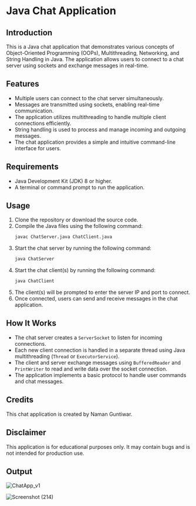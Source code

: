 # Java Chat Application

## Introduction
This is a Java chat application that demonstrates various concepts of Object-Oriented Programming (OOPs), Multithreading, Networking, and String Handling in Java. The application allows users to connect to a chat server using sockets and exchange messages in real-time.

## Features
- Multiple users can connect to the chat server simultaneously.
- Messages are transmitted using sockets, enabling real-time communication.
- The application utilizes multithreading to handle multiple client connections efficiently.
- String handling is used to process and manage incoming and outgoing messages.
- The chat application provides a simple and intuitive command-line interface for users.

## Requirements
- Java Development Kit (JDK) 8 or higher.
- A terminal or command prompt to run the application.

## Usage
1. Clone the repository or download the source code.
2. Compile the Java files using the following command:
   ```bash
   javac ChatServer.java ChatClient.java
   ```
3. Start the chat server by running the following command:
   ```bash
   java ChatServer
   ```
4. Start the chat client(s) by running the following command:
   ```bash
   java ChatClient
   ```
5. The client(s) will be prompted to enter the server IP and port to connect.
6. Once connected, users can send and receive messages in the chat application.

## How It Works
- The chat server creates a `ServerSocket` to listen for incoming connections.
- Each new client connection is handled in a separate thread using Java multithreading (`Thread` or `ExecutorService`).
- The client and server exchange messages using `BufferedReader` and `PrintWriter` to read and write data over the socket connection.
- The application implements a basic protocol to handle user commands and chat messages.

## Credits
This chat application is created by Naman Guntiwar.

## Disclaimer
This application is for educational purposes only. It may contain bugs and is not intended for production use.

## Output




![ChatApp_v1](https://github.com/namanx/ChatApp_using_Java/assets/94428936/9ee4027c-8ced-4ab7-884b-7e28253ba9bf)







![Screenshot (214)](https://github.com/namanx/ChatApp_using_Java/assets/94428936/a132a44c-2b00-4a5e-9ac0-c25edebb2671)
